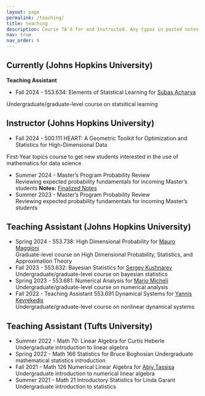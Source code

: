 ```yaml
---
layout: page
permalink: /teaching/
title: teaching
description: Course TA'd for and Instructed. Any typos in posted notes are my own!
nav: true
nav_order: 6
---
```


## Currently (Johns Hopkins University)
**Teaching Assistant**
* Fall 2024 - 553.634: Elements of Statstical Learning for [Subas Acharya](https://sites.google.com/view/subasacharya/home?authuser=0)

Undergraduate/graduate-level course on statsitical learning

## Instructor (Johns Hopkins University)
* Fall 2024 - 500.111 HEART: A Geometric Toolkit for Optimization and Statistics for High-Dimensional Data

First-Year topics course to get new students interested in the use of mathematics for data science
* Summer 2024 - Master’s Program Probability Review  
Reviewing expected probability fundamentals for incoming Master’s students
**Notes:** [Finalized Notes](https://mcphersonianoliver.github.io/assets/pdf/Probability_Bootcamp_Summer_2024_final.pdf) 
* Summer 2023 - Master’s Program Probability Review  
Reviewing expected probability fundamentals for incoming Master’s students

## Teaching Assistant (Johns Hopkins University) 
* Spring 2024 - 553.738: High Dimensional Probability for [Mauro Maggioni](https://mauromaggioni.duckdns.org/)   
Graduate-level course on High Dimensional Probability, Statistics, and Approximation Theory
* Fall 2023 - 553.632: Bayesian Statistics for [Sergey Kushnarev](https://engineering.jhu.edu/ams/faculty/sergey-kushnarev/)  
Undergraduate/graduate-level course on bayesian statistics
* Spring 2023 - 553.681: Numerical Analysis for [Mario Micheli](https://www.ams.jhu.edu/~mmiche18/)  
Undergraduate/graduate-level course on numerical analysis  
* Fall 2022 - Teaching Assistant 553.691 Dynamical Systems for [Yannis Kevrekedis](https://www.ams.jhu.edu/~ykevrek1/)  
Undergraduate/graduate-level course on nonlinear dynamical systems

## Teaching Assistant (Tufts University)

* Summer 2022 - Math 70: Linear Algebra for Curtis Heberle  
Undergraduate introduction to linear algebra
* Spring 2022 - Math 166 Statistics for Bruce Boghosian
Undergraduate mathematical statistics introduction
* Fall 2021 - Math 126 Numerical Linear Algebra for [Abiy Tassisa](https://sites.tufts.edu/atasissa/)  
Undergraduate introduction to numerical linear algebra
* Summer 2021 - Math 21 Introductory Statistics for Linda Garant  
Undergraduate introduction to statistics
